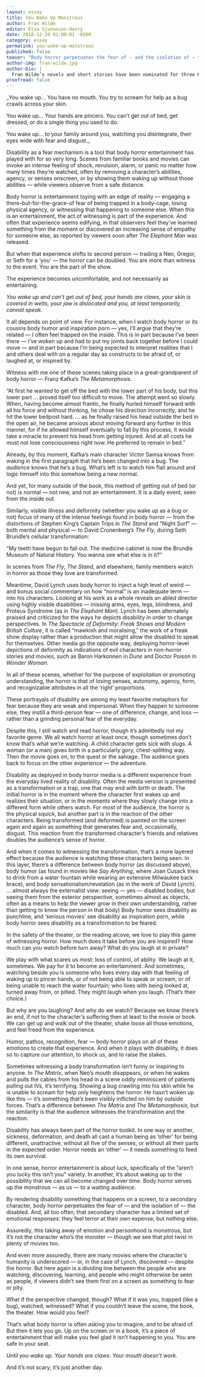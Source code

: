 ```yaml
---
layout: essay
title: You Wake Up Monstrous
author: Fran Wilde
editor: Elsa Sjunneson-Henry
date: 2018-12-20 01:00:01 -0500
category: essay
permalink: you-wake-up-monstrous
published: false
teaser: "Body horror perpetuates the fear of — and the isolation of — the disabled."
author-img: fran-wilde.jpg
author-bio: |
  Fran Wilde’s novels and short stories have been nominated for three Nebula Awards and two Hugos, and include her Andre Norton- and Compton-Crook-winning debut novel, _Updraft_ (Tor, 2015), its sequels, _Cloudbound_ (2016) and _Horizon_ (2017), and the novelette “The Jewel and Her Lapidary” (Tor.com Publishing, 2016). Her short stories appear in _Asimov's Science Fiction_, _Tor.com_, _Beneath Ceaseless Skies_, _Shimmer Magazine_, _Nature Futures_, and the 2017 _Year’s Best Dark Fantasy and Horror_. She writes for publications including _The Washington Post_, _Tor.com_, _Clarkesworld Magazine_, _iO9.com_, and _GeekMom.com_. You can find her on Twitter, Facebook, and at [franwilde.net](http://www.franwilde.net).
proofread: false
---
```


_You wake up...
 You have no mouth. You try to scream for help as a bug crawls across your skin.

You wake up...
Your hands are pincers. You can’t get out of bed, get dressed, or do a single thing you used to do.

You wake up...
to your family around you, watching you disintegrate,	their eyes wide with fear and disgust._

Disability as a fear mechanism is a tool that body horror entertainment has played with for so very long. Scenes from familiar books and movies can invoke an intense feeling of shock, revulsion, alarm, or panic no matter how many times they’re watched, often by removing a character’s abilities, agency, or senses onscreen, or by showing them waking up without those abilities — while viewers observe from a safe distance.

Body horror is entertainment toying with an edge of reality — engaging a there-but-for-the-grace-of fear of being trapped in a body-cage, losing physical agency, or witnessing that happening to someone else. When this is an entertainment, the act of witnessing is part of the experience. And often that experience seems edifying, in that observers feel they’ve learned something from the moment or discovered an increasing sense of empathy for someone else, as reported by viewers soon after _The Elephant Man_ was released.

But when that experience shifts to second person — trading a Neo, Gregor, or Seth for a ‘you’ — the horror can be doubled. You are more than witness to the event. You are the part of the show.

The experience becomes uncomfortable, and not necessarily as entertaining.

*You wake up and can’t get out of bed, your hands are claws, your skin is covered in welts, your jaw is                      	dislocated
            	and you, at least temporarily, cannot speak.*

It all depends on point of view. For instance, when I watch body horror or its cousins body humor and inspiration porn — yes, I’ll argue that they’re related — I often feel trapped on the inside. This is in part because I’ve been there — I’ve woken up and had to put my joints back together before I could move — and in part because I’m being expected to interpret realities that I and others deal with on a regular day as constructs to be afraid of, or laughed at, or inspired by.

Witness with me one of these scenes taking place in a great-grandparent of body horror — Franz Kafka’s _The Metamorphosis_.

“At first he wanted to get off the bed with the lower part of his body, but this lower part … proved itself too difficult to move. The attempt went so slowly. When, having become almost frantic, he finally hurled himself forward with all his force and without thinking, he chose his direction incorrectly, and he hit the lower bedpost hard. ... as he finally raised his head outside the bed in the open air, he became anxious about moving forward any further in this manner, for if he allowed himself eventually to fall by this process, it would take a miracle to prevent his head from getting injured. And at all costs he must not lose consciousness right now. He preferred to remain in bed.”

Already, by this moment, Kafka’s main character Victor Samsa knows from waking in the first paragraph that he’s been changed into a bug. The _audience_ knows that he’s a bug. What’s left is to watch him flail around and logic himself into this somehow being a new normal.

And yet, for many outside of the book, this method of getting out of bed (or not) is normal — not new, and not an entertainment. It is a daily event, seen from the inside out.

Similarly, visible illness and deformity (whether you wake up as a bug or not) focus of many of the intense feelings found in body horror — from the distortions of Stephen King’s Captain Trips in _The Stand_ and “Night Surf” — both mental and physical — to David Cronenberg’s _The Fly_, during Seth Brundle’s cellular transformation:

“My teeth have begun to fall out. The medicine cabinet is now the Brundle Museum of Natural History. You wanna see what else is in it?”

In scenes from _The Fly_, _The Stand_, and elsewhere, family members watch in horror as those they love are transformed.

Meantime, David Lynch uses body horror to inject a high level of weird — and bonus social commentary on how “normal” is an inadequate term — into his characters. Looking at his work as a whole reveals an abled director using highly visible disabilities — missing arms, eyes, legs, blindness, and Proteus Syndrome (as in _The Elephant Man_). Lynch has been alternately praised and criticized for the ways he depicts disability in order to change perspectives. In _The Spectacle of Deformity: Freak Shows and Modern British Culture_, it is called “mawkish and moralising,” the work of a freak show display rather than a production that might allow the disabled to speak for themselves. Other media go the opposite way, deploying horror-level depictions of deformity as indications of evil characters in non-horror stories and movies, such as Baron Harkonnen in _Dune_ and Doctor Poison in _Wonder Woman_.

In all of these scenes, whether for the purpose of exploitation or promoting understanding, the horror is that of losing senses, autonomy, agency, form, and recognizable attributes in all the ‘right’ proportions.

These portrayals of disability are among my least favorite metaphors for fear because they are weak and impersonal. When they happen to someone else, they instill a third-person fear — one of difference, change, and loss — rather than a grinding personal fear of the everyday.

Despite this, I still watch and read horror, though it’s admittedly not my favorite genre. We all watch horror at least once, though sometimes don’t know that’s what we’re watching. A child character gets sick with slugs. A woman (or a man) gives birth in a particularly gory, chest-splitting way. Then the movie goes on, to the quest or the salvage. The audience goes back to focus on the other experience — the adventure.

Disability as deployed in body horror media is a different experience from the everyday lived reality of disability. Often the media version is presented as a transformation or a trap, one that may end with birth or death. The initial horror is in the moment where the character first wakes up and realizes their situation, or in the moments where they slowly change into a different form while others watch. For most of the audience, the horror is the physical squick, but another part is in the reaction of the other characters. Being transformed (and deformed) is painted on the screen again and again as something that generates fear and, occasionally, disgust. This reaction from the transformed character’s friends and relatives doubles the audience’s sense of horror.

And when it comes to witnessing the transformation, that’s a more layered effect because the audience is watching these characters being seen. In this layer, there’s a difference between body horror (as discussed above), body humor (as found in movies like _Say Anything_, where Joan Cusack  tries to drink from a water fountain while wearing an extensive Milwaukee back brace), and body sensationalism/revelation (as in the work of David Lynch). … almost always the externalist view: seeing — yes — disabled bodies, but seeing them from the exterior perspective, sometimes almost as objects, often as a means to help the viewer grow in their own understanding, rather than getting to know the person in that body) Body humor sees disability as punchline, and ‘serious movies’ see disability as inspiration porn, while body horror sees disability as a transformation to be feared.

In the safety of the theater, or the reading alcove, we love to play this game of witnessing horror. How much does it take before you are inspired? How much can you watch before turn away? What do you laugh at in private?

We play with what scares us most: loss of control, of ability. We laugh at it, sometimes. We pay for it to become an entertainment. And sometimes, watching beside you is someone who lives every day with that feeling of waking up to pincer hands, or of not being able to speak or scream, or of being unable to reach the water fountain; who lives with being looked at, turned away from, or pitied. They might laugh when you laugh. (That’s their choice.)

But why are you laughing? And why do we watch? Because we know there’s an end, if not to the character’s suffering then at least to the movie or book. We can get up and walk out of the theater, shake loose all those emotions, and feel freed from the experience.

Humor, pathos, recognition, fear — body horror plays on all of these emotions to create that experience. And when it plays with disability, it does so to capture our attention, to shock us, and to raise the stakes.

Sometimes witnessing a body transformation isn’t funny or inspiring to anyone. In _The Matrix_, when Neo’s mouth disappears, or when he wakes and pulls the cables from his head in a scene oddly reminiscent of patients pulling out IVs, it’s terrifying. Showing a bug crawling into his skin while he is unable to scream for help only heightens the horror. He hasn’t woken up like this — it’s something that’s been visibly inflicted on him by outside forces. That’s a difference between _The Matrix_ and _The Metamorphosis_, but the similarity is that the audience witnesses the transformation and the reaction.

Disability has always been part of the horror toolkit. In one way or another, sickness, deformation, and death all cast a human being as ‘other’ for being different, unattractive, without all five of the senses, or without all their parts in the expected order. Horror needs an ‘other’ — it needs something to feed its own survival.

In one sense, horror entertainment is about luck, specifically of the “aren’t you lucky this isn’t you” variety. In another, it’s about waking up to the possibility that we can all become changed over time. Body horror serves up the monstrous — as us — to a waiting audience.

By rendering disability something that happens on a screen, to a secondary character, body horror perpetuates the fear of — and the isolation of — the disabled. And, all too often, that secondary character has a limited set of emotional responses: they feel terror at their own expense, but nothing else.

Assuredly, this taking away of emotion and personhood is monstrous, but it’s not the character who’s the monster — though we see that plot twist in plenty of movies too.

And even more assuredly, there are many movies where the character’s humanity is underscored — or, in the case of Lynch, discovered — despite the horror. But here again is a dividing line between the people who are watching, discovering, learning, and people who might otherwise be seen as people, if viewers didn’t see them first on a screen as something to fear or pity.

What if the perspective changed, though? What if it was you, trapped (like a bug), watched, witnessed? What if you couldn’t leave the scene, the book, the theater. How would you feel?

That’s what body horror is often asking you to imagine, and to be afraid of. But then it lets you go. Up on the screen or in a book, it’s a piece of entertainment that will make you feel glad it isn’t happening to you. You are safe in your seat.

_Until you wake up.
Your hands are claws. Your mouth doesn’t work._

And it’s not scary, it’s just another day.
